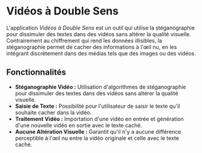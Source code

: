 # Vidéos à Double Sens

L'application *Vidéos à Double Sens* est un outil qui utilise la stéganographie pour dissimuler des textes dans des vidéos sans altérer la qualité visuelle. Contrairement au chiffrement qui rend les données illisibles, la stéganographie permet de cacher des informations à l'œil nu, en les intégrant discrètement dans des médias tels que des images ou des vidéos.

## Fonctionnalités

- **Stéganographie Vidéo :** Utilisation d'algorithmes de stéganographie pour dissimuler des textes dans des vidéos sans altérer la qualité visuelle.
- **Saisie de Texte :** Possibilité pour l'utilisateur de saisir le texte qu'il souhaite cacher dans la vidéo.
- **Traitement Vidéo :** Importation d'une vidéo en entrée et génération d'une nouvelle vidéo en sortie avec le texte caché.
- **Aucune Altération Visuelle :** Garantit qu'il n'y a aucune différence perceptible à l'œil nu entre la vidéo originale et celle avec le texte caché.
